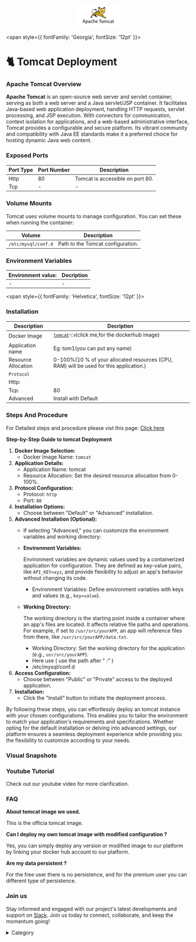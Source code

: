 <p align="center">
  <img src="/img/efefg.jpg" alt="Alt Text" width="25%"/>
</p> 

<span style={{ fontFamily: 'Georgia', fontSize: '12pt' }}>

# 🐈 Tomcat Deployment

### Apache Tomcat Overview

**Apache Tomcat** is an open-source web server and servlet container, serving as both a web server and a Java servlet/JSP container. It facilitates Java-based web application deployment, handling HTTP requests, servlet processing, and JSP execution. With connectors for communication, context isolation for applications, and a web-based administrative interface, Tomcat provides a configurable and secure platform. Its vibrant community and compatibility with Java EE standards make it a preferred choice for hosting dynamic Java web content.
### Exposed Ports

| Port Type | Port Number | Description                    |
| --------- | ----------- | ------------------------------ |
| Http      | 80          | Tomcat is accessible on port 80.|
| Tcp       | -           | -             |
### Volume Mounts

Tomcat uses volume mounts to manage configuration. You can set these when running the container:

| Volume                   | Description                          |
| ------------------------ | ------------------------------------ |
| `/etc/mysql/conf.d`      | Path to the Tomcat configuration.     |


### Environment Variables


|   **Environment value:**          | Decription                                                                                                               | 
| --------------------- | ------                                                                                                                   | 
|-       |  -                              |

</span>


<span style={{ fontFamily: 'Helvetica', fontSize: '12pt' }}>

### Installation

|  Description          | Decription                                                                                                               | 
| --------------------- | ------                                                                                                                   | 
| Docker Image          |   [`tomcat`](https://hub.docker.com/\_/tomcat)👈(click me,for the dockerhub image)                                   |
| Application name      |  Eg: tom1(you can put any name)                                                                                        | 
| Resource Allocation   |  0-100%(10 % of your allocated resources (CPU, RAM) will be used for this application.)                                  | 
| `Protocol`            |                                                                                                                          | 
|  Http:                |                                                                                                                          |
|  Tcp:                 |    80                                                                                                                    | 
|    Advanced           |    Install with Default                                                                                                  |



### Steps And Procedure

For Detailed steps and procedure please vist this page: [Click here](https://techscaleinfinite.github.io/introduction/cloud-float/Steps%20and%20procedure)



**Step-by-Step Guide to tomcat Deployment**

1. **Docker Image Selection:**
   * Docker Image Name: `tomcat`
2. **Application Details:**
   * Application Name: tomcat
   * Resource Allocation: Set the desired resource allocation from 0-100%.
3. **Protocol Configuration:**
   * Protocol: `http`
   * Port: `80`
4. **Installation Options:**
   * Choose between "Default" or "Advanced" installation.
5. **Advanced Installation (Optional):**
   * If selecting "Advanced," you can customize the environment variables and working directory:
   *   **Environment Variables:**

       Environment variables are dynamic values used by a containerized application for configuration. They are defined as key-value pairs, like `API_KEY=xyz`, and provide flexibility to adjust an app's behavior without changing its code.

       * Environment Variables: Define environment variables with keys and values (e.g., `key=value`).
   *   **Working Directory:**

       The working directory is the starting point inside a container where an app's files are located. It affects relative file paths and operations. For example, if set to `/usr/src/yourAPP`, an app will reference files from there, like `/usr/src/yourAPP/data.txt`.

       * Working Directory: Set the working directory for the application (e.g., `usr/src/yourAPP`).
       * Here use ( use the path after   " :"  )
       * /etc/mysql/conf.d
6. **Access Configuration:**
   * Choose between "Public" or "Private" access to the deployed application.
7. **Installation:**
   * Click the "Install" button to initiate the deployment process.

By following these steps, you can effortlessly deploy an tomcat instance with your chosen configurations. This enables you to tailor the environment to match your application's requirements and specifications. Whether opting for the default installation or delving into advanced settings, our platform ensures a seamless deployment experience while providing you the flexibility to customize according to your needs.



### Visual Snapshots




### Youtube Tutorial&#x20;

Check out our youtube video for more clarification.



### FAQ

**About tomcat image we used.**

This is the officia tomcat image.

**Can I deploy my own tomcat image with modified configuration ?**

Yes, you can simply deploy any version or modified image to our platform by linking your docker hub account to our platform.

**Are my data persistent ?**

For the free user there is no persistence, and for the premium user you can different type of persistence.

### Join us

Stay informed and engaged with our project's latest developments and support on [Slack](https://app.slack.com/client/T04QS32JX6E/C04QKEWE146). Join us today to connect, collaborate, and keep the momentum going!&#x20;

<details>

<summary>Category</summary>

Kubernetes, cloud computing, DevOps, cloud services, hosting platform, container orchestration, cloud infrastructure, cloud deployment, cloud management, cloud technology, cloud solutions, database, tomcat

</details>

</span>

